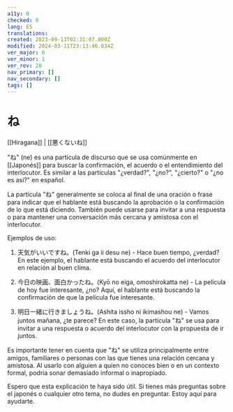 ```yaml
---
a11y: 0
checked: 0
lang: ES
translations: 
created: 2023-09-13T02:31:07.000Z
modified: 2024-03-11T23:13:46.834Z
ver_major: 0
ver_minor: 1
ver_rev: 20
nav_primary: []
nav_secondary: []
tags: []
---
```

# ね

[[Hiragana]] | [[悪くないね]]

"ね" (ne) es una partícula de discurso que se usa comúnmente en [[Japonés]] para buscar la confirmación, el acuerdo o el entendimiento del interlocutor. Es similar a las partículas "¿verdad?", "¿no?", "¿cierto?" o "¿no es así?" en español.

La partícula "ね" generalmente se coloca al final de una oración o frase para indicar que el hablante está buscando la aprobación o la confirmación de lo que está diciendo. También puede usarse para invitar a una respuesta o para mantener una conversación más cercana y amistosa con el interlocutor.

Ejemplos de uso:

1. 天気がいいですね。(Tenki ga ii desu ne) - Hace buen tiempo, ¿verdad? En este ejemplo, el hablante está buscando el acuerdo del interlocutor en relación al buen clima.
    
2. 今日の映画、面白かったね。(Kyō no eiga, omoshirokatta ne) - La película de hoy fue interesante, ¿no? Aquí, el hablante está buscando la confirmación de que la película fue interesante.
    
3. 明日一緒に行きましょうね。(Ashita issho ni ikimashou ne) - Vamos juntos mañana, ¿te parece? En este caso, la partícula "ね" se usa para invitar a una respuesta o acuerdo del interlocutor con la propuesta de ir juntos.
    

Es importante tener en cuenta que "ね" se utiliza principalmente entre amigos, familiares o personas con las que tienes una relación cercana y amistosa. Al usarlo con alguien a quien no conoces bien o en un contexto formal, podría sonar demasiado informal o inapropiado.

Espero que esta explicación te haya sido útil. Si tienes más preguntas sobre el japonés o cualquier otro tema, no dudes en preguntar. Estoy aquí para ayudarte.